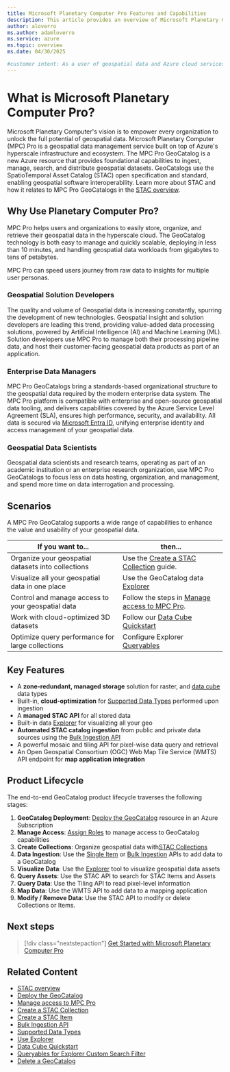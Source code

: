 ```yaml
---
title: Microsoft Planetary Computer Pro Features and Capabilities
description: This article provides an overview of Microsoft Planetary Computer Pro Azure Service.
author: aloverro
ms.author: adamloverro
ms.service: azure
ms.topic: overview
ms.date: 04/30/2025

#customer intent: As a user of geospatial data and Azure cloud services, I want to undertand what Microsoft Planetary Computer Pro is so that I can determine it is the correct service for my use case.
---
```


# What is Microsoft Planetary Computer Pro?

Microsoft Planetary Computer's vision is to empower every organization to unlock the full potential of geospatial data. Microsoft Planetary Computer (MPC) Pro is a geospatial data management service built on top of Azure's hyperscale infrastructure and ecosystem. The MPC Pro GeoCatalog is a new Azure resource that provides foundational capabilities to ingest, manage, search, and distribute geospatial datasets. GeoCatalogs use the SpatioTemporal Asset Catalog (STAC) open specification and standard, enabling geospatial software interoperability. Learn more about STAC and how it relates to MPC Pro GeoCatalogs in the [STAC overview](./stac-overview.md).

## Why Use Planetary Computer Pro?

MPC Pro helps users and organizations to easily store, organize, and retrieve their geospatial data in the hyperscale cloud. The GeoCatalog technology is both easy to manage and quickly scalable, deploying in less than 10 minutes, and handling geospatial data workloads from gigabytes to tens of petabytes.

MPC Pro can speed users journey from raw data to insights for multiple user personas.

### Geospatial Solution Developers

 The quality and volume of Geospatial data is increasing constantly, spurring the development of new technologies. Geospatial insight and solution developers are leading this trend, providing value-added data processing solutions, powered by Artificial Intelligence (AI) and Machine Learning (ML). Solution developers use MPC Pro to manage both their processing pipeline data, and host their customer-facing geospatial data products as part of an application.

### Enterprise Data Managers

MPC Pro GeoCatalogs bring a standards-based organizational structure to the geospatial data required by the modern enterprise data system. The MPC Pro platform is compatible with enterprise and open-source geospatial data tooling, and delivers capabilities covered by the Azure Service Level Agreement (SLA), ensures high performance, security, and availability. All data is secured via [Microsoft Entra ID](/entra/fundamentals/whatis), unifying enterprise identity and access management of your geospatial data. 

### Geospatial Data Scientists

Geospatial data scientists and research teams, operating as part of an academic institution or an enterprise research organization, use MPC Pro GeoCatalogs to focus less on data hosting, organization, and management, and spend more time on data interrogation and processing. 

## Scenarios
A MPC Pro GeoCatalog supports a wide range of capabilities to enhance the value and usability of your geospatial data.

| If you want to...                                      | then...                                                                                     |
|--------------------------------------------------------|--------------------------------------------------------------------------------------------|
| Organize your geospatial datasets into collections          | Use the [Create a STAC Collection](./create-stac-collection.md) guide. |
| Visualize all your geospatial data in one place | Use the GeoCatalog data [Explorer](./use-explorer.md) |
| Control and manage access to your geospatial data                       | Follow the steps in [Manage access to MPC Pro](./manage-access.md).                        |
| Work with cloud-optimized 3D datasets | Follow our [Data Cube Quickstart](./datacube-quickstart.md)
| Optimize query performance for large collections       | Configure Explorer [Queryables](./queryables-for-explorer-custom-search-filter.md) |

## Key Features
- A **zone-redundant, managed storage** solution for raster, and [data cube](./datacube-overview.md) data types
- Built-in, **cloud-optimization** for [Supported Data Types](./supported-data-types.md) performed upon ingestion
- A **managed STAC API** for all stored data 
- Built-in data [Explorer](./use-explorer.md) for visualizing all your geo
- **Automated STAC catalog ingestion** from public and private data sources using the [Bulk Ingestion API](./bulk-ingestion-api.md)
- A powerful mosaic and tiling API for pixel-wise data query and retrieval
- An Open Geospatial Consortium (OGC) Web Map Tile Service (WMTS) API endpoint for **map application integration**

## Product Lifecycle                   

The end-to-end GeoCatalog product lifecycle traverses the following stages:

1. **GeoCatalog Deployment**: [Deploy the GeoCatalog](./deploy-geocatalog-resource.md) resource in an Azure Subscription
1. **Manage Access**: [Assign Roles](./manage-access.md) to manage access to GeoCatalog capabilities
1. **Create Collections**: Organize geospatial data with[STAC Collections](./create-stac-collection.md) 
1. **Data Ingestion**: Use the [Single Item](./create-stac-item.md) or [Bulk Ingestion](./bulk-ingestion-api.md) APIs to add data to a GeoCatalog
1. **Visualize Data**: Use the [Explorer](./use-explorer.md) tool to visualize geospatial data assets
1. **Query Assets**: Use the STAC API to search for STAC Items and Assets
1. **Query Data**: Use the Tiling API to read pixel-level information
1. **Map Data**: Use the WMTS API to add data to a mapping application
1. **Modify / Remove Data**: Use the STAC API to modify or delete Collections or Items.

## Next steps

> [!div class="nextstepaction"]
> [Get Started with Microsoft Planetary Computer Pro](./get-started-planetary-computer.md)

## Related Content
- [STAC overview](./stac-overview.md)
- [Deploy the GeoCatalog](./deploy-geocatalog-resource.md)
- [Manage access to MPC Pro](./manage-access.md)
- [Create a STAC Collection](./create-stac-collection.md)
- [Create a STAC Item](./create-stac-item.md)
- [Bulk Ingestion API](./bulk-ingestion-api.md)
- [Supported Data Types](./supported-data-types.md)
- [Use Explorer](./use-explorer.md)
- [Data Cube Quickstart](./datacube-quickstart.md)
- [Queryables for Explorer Custom Search Filter](./queryables-for-explorer-custom-search-filter.md)
- [Delete a GeoCatalog](./delete-geocatalog-resource.md)
